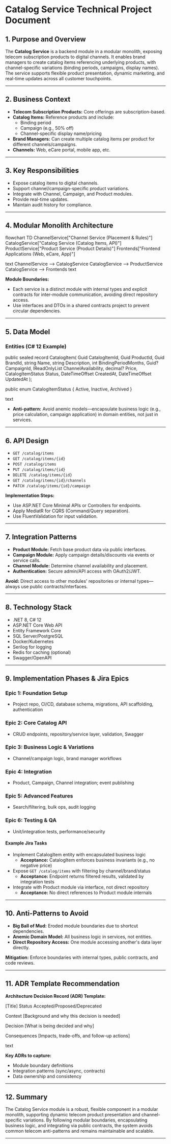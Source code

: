 # Catalog Service Technical Project Document

## 1. Purpose and Overview

The **Catalog Service** is a backend module in a modular monolith, exposing telecom subscription products to digital channels. It enables brand managers to create catalog items referencing underlying products, with channel-specific variations (binding periods, campaigns, display names). The service supports flexible product presentation, dynamic marketing, and real-time updates across all customer touchpoints.

---

## 2. Business Context

- **Telecom Subscription Products:** Core offerings are subscription-based.
- **Catalog Items:** Reference products and include:
  - Binding period
  - Campaign (e.g., 50% off)
  - Channel-specific display name/pricing
- **Brand Managers:** Can create multiple catalog items per product for different channels/campaigns.
- **Channels:** Web, eCare portal, mobile app, etc.

---

## 3. Key Responsibilities

- Expose catalog items to digital channels.
- Support channel/campaign-specific product variations.
- Integrate with Channel, Campaign, and Product modules.
- Provide real-time updates.
- Maintain audit history for compliance.

---

## 4. Modular Monolith Architecture

flowchart TD
ChannelService["Channel Service
(Placement & Rules)"]
CatalogService["Catalog Service
(Catalog Items, API)"]
ProductService["Product Service
(Product Details)"]
Frontends["Frontend Applications
(Web, eCare, App)"]

text
ChannelService --> CatalogService
CatalogService --> ProductService
CatalogService --> Frontends
text

**Module Boundaries:**

- Each service is a distinct module with internal types and explicit contracts for inter-module communication, avoiding direct repository access.
- Use interfaces and DTOs in a shared contracts project to prevent circular dependencies.

---

## 5. Data Model

### Entities (C# 12 Example)

public sealed record CatalogItem(
Guid CatalogItemId,
Guid ProductId,
Guid BrandId,
string Name,
string Description,
int BindingPeriodMonths,
Guid? CampaignId,
IReadOnlyList<Guid> ChannelAvailability,
decimal? Price,
CatalogItemStatus Status,
DateTimeOffset CreatedAt,
DateTimeOffset UpdatedAt
);

public enum CatalogItemStatus { Active, Inactive, Archived }

text

- **Anti-pattern:** Avoid anemic models—encapsulate business logic (e.g., price calculation, campaign application) in domain entities, not just in services.

---

## 6. API Design

- `GET /catalog/items`
- `GET /catalog/items/{id}`
- `POST /catalog/items`
- `PUT /catalog/items/{id}`
- `DELETE /catalog/items/{id}`
- `GET /catalog/items/{id}/channels`
- `PATCH /catalog/items/{id}/campaign`

**Implementation Steps:**

- Use ASP.NET Core Minimal APIs or Controllers for endpoints.
- Apply MediatR for CQRS (Command/Query separation).
- Use FluentValidation for input validation.

---

## 7. Integration Patterns

- **Product Module:** Fetch base product data via public interfaces.
- **Campaign Module:** Apply campaign details/discounts via events or service calls.
- **Channel Module:** Determine channel availability and placement.
- **Authentication:** Secure admin/API access with OAuth2/JWT.

**Avoid:** Direct access to other modules' repositories or internal types—always use public contracts/interfaces.

---

## 8. Technology Stack

- .NET 8, C# 12
- ASP.NET Core Web API
- Entity Framework Core
- SQL Server/PostgreSQL
- Docker/Kubernetes
- Serilog for logging
- Redis for caching (optional)
- Swagger/OpenAPI

---

## 9. Implementation Phases & Jira Epics

### Epic 1: Foundation Setup

- Project repo, CI/CD, database schema, migrations, API scaffolding, authentication

### Epic 2: Core Catalog API

- CRUD endpoints, repository/service layer, validation, Swagger

### Epic 3: Business Logic & Variations

- Channel/campaign logic, brand manager workflows

### Epic 4: Integration

- Product, Campaign, Channel integration; event publishing

### Epic 5: Advanced Features

- Search/filtering, bulk ops, audit logging

### Epic 6: Testing & QA

- Unit/integration tests, performance/security

#### Example Jira Tasks

- Implement CatalogItem entity with encapsulated business logic
  - **Acceptance:** CatalogItem enforces business invariants (e.g., no negative price)
- Expose `GET /catalog/items` with filtering by channel/brand/status
  - **Acceptance:** Endpoint returns filtered results, validated by integration tests
- Integrate with Product module via interface, not direct repository
  - **Acceptance:** No direct references to Product module internals

---

## 10. Anti-Patterns to Avoid

- **Big Ball of Mud:** Eroded module boundaries due to shortcut dependencies.
- **Anemic Domain Model:** All business logic in services, not entities.
- **Direct Repository Access:** One module accessing another's data layer directly.

**Mitigation:** Enforce boundaries with internal types, public contracts, and code reviews.

---

## 11. ADR Template Recommendation

**Architecture Decision Record (ADR) Template:**

[Title]
Status
Accepted/Proposed/Deprecated

Context
[Background and why this decision is needed]

Decision
[What is being decided and why]

Consequences
[Impacts, trade-offs, and follow-up actions]

text

**Key ADRs to capture:**

- Module boundary definitions
- Integration patterns (sync/async, contracts)
- Data ownership and consistency

---

## 12. Summary

The Catalog Service module is a robust, flexible component in a modular monolith, supporting dynamic telecom product presentation and channel-specific variations. By following modular boundaries, encapsulating business logic, and integrating via public contracts, the system avoids common telecom anti-patterns and remains maintainable and scalable.

---

